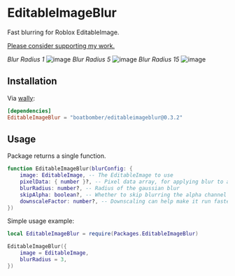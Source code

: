 # EditableImageBlur

Fast blurring for Roblox EditableImage.

[Please consider supporting my work.](https://github.com/sponsors/boatbomber)

*Blur Radius 1*
![image](https://github.com/boatbomber/EditableImageBlur/assets/40185666/12735c3f-c81b-4c4e-ae7c-e1258cb7ff2d)
*Blur Radius 5*
![image](https://github.com/boatbomber/EditableImageBlur/assets/40185666/baa961cb-045e-4e19-a32a-5612a9f330f9)
*Blur Radius 15*
![image](https://github.com/boatbomber/EditableImageBlur/assets/40185666/3bc1203e-0e3a-40b3-a67e-f53eb039b38f)

## Installation

Via [wally](https://wally.run):

```toml
[dependencies]
EditableImageBlur = "boatbomber/editableimageblur@0.3.2"
```


## Usage

Package returns a single function.

```lua
function EditableImageBlur(blurConfig: {
	image: EditableImage, -- The EditableImage to use
	pixelData: { number }?, -- Pixel data array, for applying blur to an image data that isn't yet written into the EditableImage
	blurRadius: number?, -- Radius of the gaussian blur
	skipAlpha: boolean?, -- Whether to skip blurring the alpha channel
	downscaleFactor: number?, -- Downscaling can help make it run faster for minimal loss in quality (ddownscaling won't apply if pixelData is passed)
})

```

Simple usage example:

```lua
local EditableImageBlur = require(Packages.EditableImageBlur)

EditableImageBlur({
    image = EditableImage,
    blurRadius = 3,
})
```
